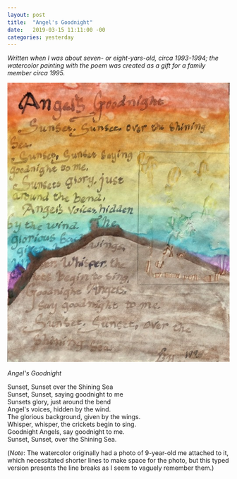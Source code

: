 ```yaml
---
layout: post
title:  "Angel's Goodnight"
date:   2019-03-15 11:11:00 -00
categories: yesterday
---
```

*Written when I was about seven- or eight-yars-old, circa 1993-1994; the watercolor painting with the poem was created as a gift for a family member circa 1995.*


![My helpful screenshot](/assets/F4492462-2D69-48E9-B096-89813F68429D.jpeg)


*Angel's Goodnight*  


Sunset, Sunset over the Shining Sea  
Sunset, Sunset, saying goodnight to me <!--more-->  
Sunsets glory, just around the bend  
Angel's voices, hidden by the wind.  
The glorious background, given by the wings.  
Whisper, whisper, the crickets begin to sing.  
Goodnight Angels, say goodnight to me.  
Sunset, Sunset, over the Shining Sea.  



(*Note*: The watercolor originally had a photo of 9-year-old me attached to it, which necessitated shorter lines to make space for the photo, but this typed version presents the line breaks as I seem to vaguely remember them.)
